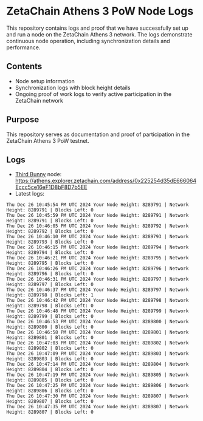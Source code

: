# ZetaChain Athens 3 PoW Node Logs
This repository contains logs and proof that we have successfully set up and run a node on the ZetaChain Athens 3 network. The logs demonstrate continuous node operation, including synchronization details and performance.

## Contents
- Node setup information
- Synchronization logs with block height details
- Ongoing proof of work logs to verify active participation in the ZetaChain network

## Purpose
This repository serves as documentation and proof of participation in the ZetaChain Athens 3 PoW testnet.

## Logs

- [Third Bunny](https://thirdbunny.xyz/) node: https://athens.explorer.zetachain.com/address/0x225254d35dE666064Eccc5ce16eF1D8bF8D7b5EE
- Latest logs:
```
Thu Dec 26 10:45:54 PM UTC 2024 Your Node Height: 8289791 | Network Height: 8289791 | Blocks Left: 0
Thu Dec 26 10:45:59 PM UTC 2024 Your Node Height: 8289791 | Network Height: 8289791 | Blocks Left: 0
Thu Dec 26 10:46:05 PM UTC 2024 Your Node Height: 8289792 | Network Height: 8289792 | Blocks Left: 0
Thu Dec 26 10:46:10 PM UTC 2024 Your Node Height: 8289793 | Network Height: 8289793 | Blocks Left: 0
Thu Dec 26 10:46:15 PM UTC 2024 Your Node Height: 8289794 | Network Height: 8289794 | Blocks Left: 0
Thu Dec 26 10:46:21 PM UTC 2024 Your Node Height: 8289795 | Network Height: 8289795 | Blocks Left: 0
Thu Dec 26 10:46:26 PM UTC 2024 Your Node Height: 8289796 | Network Height: 8289796 | Blocks Left: 0
Thu Dec 26 10:46:31 PM UTC 2024 Your Node Height: 8289797 | Network Height: 8289797 | Blocks Left: 0
Thu Dec 26 10:46:37 PM UTC 2024 Your Node Height: 8289797 | Network Height: 8289798 | Blocks Left: 1
Thu Dec 26 10:46:42 PM UTC 2024 Your Node Height: 8289798 | Network Height: 8289798 | Blocks Left: 0
Thu Dec 26 10:46:48 PM UTC 2024 Your Node Height: 8289799 | Network Height: 8289799 | Blocks Left: 0
Thu Dec 26 10:46:53 PM UTC 2024 Your Node Height: 8289800 | Network Height: 8289800 | Blocks Left: 0
Thu Dec 26 10:46:58 PM UTC 2024 Your Node Height: 8289801 | Network Height: 8289801 | Blocks Left: 0
Thu Dec 26 10:47:03 PM UTC 2024 Your Node Height: 8289802 | Network Height: 8289802 | Blocks Left: 0
Thu Dec 26 10:47:09 PM UTC 2024 Your Node Height: 8289803 | Network Height: 8289803 | Blocks Left: 0
Thu Dec 26 10:47:14 PM UTC 2024 Your Node Height: 8289804 | Network Height: 8289804 | Blocks Left: 0
Thu Dec 26 10:47:19 PM UTC 2024 Your Node Height: 8289805 | Network Height: 8289805 | Blocks Left: 0
Thu Dec 26 10:47:25 PM UTC 2024 Your Node Height: 8289806 | Network Height: 8289806 | Blocks Left: 0
Thu Dec 26 10:47:30 PM UTC 2024 Your Node Height: 8289807 | Network Height: 8289807 | Blocks Left: 0
Thu Dec 26 10:47:35 PM UTC 2024 Your Node Height: 8289807 | Network Height: 8289807 | Blocks Left: 0
```
